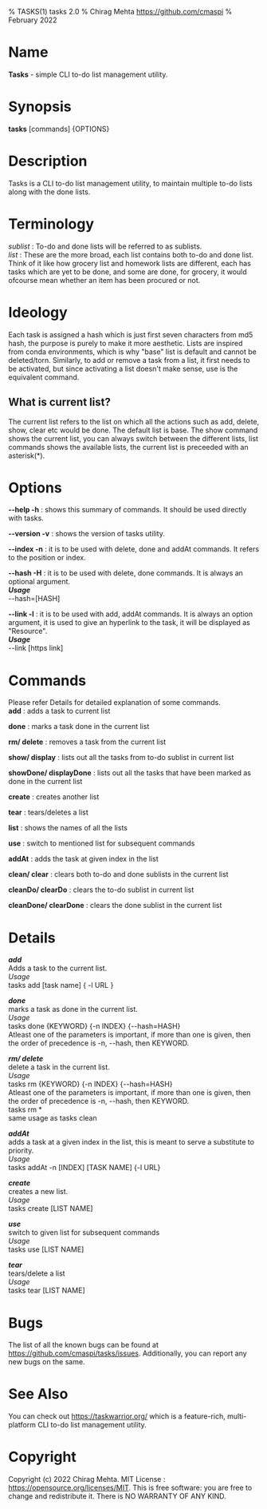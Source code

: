 % TASKS(1) tasks 2.0
% Chirag Mehta <https://github.com/cmaspi>
% February 2022

# Name
**Tasks** - simple CLI to-do list management utility.

# Synopsis
**tasks** \[commands\] \{OPTIONS\}

# Description
Tasks is a CLI to-do list management utility, to maintain multiple to-do lists along with the done lists. 

# Terminology
*sublist* : To-do and done lists will be referred to as sublists.           
*list* : These are the more broad, each list contains both to-do and done list. Think of it like how grocery list and homework lists are different, each has tasks which are yet to be done, and some are done, for grocery, it would ofcourse mean whether an item has been procured or not.

# Ideology
Each task is assigned a hash which is just first seven characters from md5 hash, the purpose is purely to make it more aesthetic. Lists are inspired from conda environments, which is why "base" list is default and cannot be deleted/torn. Similarly, to add or remove a task from a list, it first needs to be activated, but since activating a list doesn't make sense, use is the equivalent command. 

## What is current list?
The current list refers to the list on which all the actions such as add, delete, show, clear etc would be done. The default list is base. The show command shows the current list, you can always switch between the different lists, list commands shows the available lists, the current list is preceeded with an asterisk(*).

# Options
**\-\-help -h** : shows this summary of commands. It should be used directly with tasks.      

**\-\-version -v** : shows the version of tasks utility.      

**\-\-index -n** : it is to be used with delete, done and addAt commands. It refers to the position or index.     

**\-\-hash -H** : it is to be used with delete, done commands. It is always an optional argument.       
***Usage***     
\-\-hash=\[HASH\]        

**\-\-link -l** : it is to be used with add, addAt commands. It is always an option argument, it is used to give an hyperlink to the task, it will be displayed as "Resource".      
***Usage***         
\-\-link \[https link\]

# Commands
Please refer Details for detailed explanation of some commands.        
**add** : adds a task to current list      

**done** : marks a task done in the current list        

**rm/ delete** : removes a task from the current list       

**show/ display** : lists out all the tasks from to-do sublist in current list      

**showDone/ displayDone** : lists out all the tasks that have been marked as done in the current list       

**create** : creates another list       

**tear** : tears/deletes a list     

**list** : shows the names of all the lists         

**use** : switch to mentioned list for subsequent commands      

**addAt** : adds the task at given index in the list    

**clean/ clear** : clears both to-do and done sublists in the current list      

**cleanDo/ clearDo** : clears the to-do sublist in current list         

**cleanDone/ clearDone** : clears the done sublist in the current list

# Details
***add***       
Adds a task to the current list.        
*Usage*     
tasks add \[task name\] \{ -l URL \}    

***done***      
marks a task as done in the current list.        
*Usage*       
tasks done \{KEYWORD\}  \{-n INDEX\} \{\-\-hash=HASH\}        
Atleast one of the parameters is important, if more than one is given, then the order of precedence is -n, \-\-hash, then KEYWORD.          

***rm/ delete***      
delete a task in the current list.        
*Usage*       
tasks rm \{KEYWORD\}  \{-n INDEX\} \{\-\-hash=HASH\}        
Atleast one of the parameters is important, if more than one is given, then the order of precedence is -n, \-\-hash, then KEYWORD.              
tasks rm *      
same usage as tasks clean

***addAt***     
adds a task at a given index in the list, this is meant to serve a substitute to priority.      
*Usage*     
tasks addAt -n \[INDEX\] \[TASK NAME\] \{-l URL\}   

***create***        
creates a new list.     
*Usage*     
tasks create \[LIST NAME\]      

***use***       
switch to given list for subsequent commands        
*Usage*     
tasks use \[LIST NAME\]     

***tear***      
tears/delete a list     
*Usage*     
tasks tear \[LIST NAME\]        


# Bugs
The list of all the known bugs can be found at <https://github.com/cmaspi/tasks/issues>. Additionally, you can report any new bugs on the same.

# See Also
You can check out <https://taskwarrior.org/> which is a feature-rich, multi-platform CLI to-do list management utility.

# Copyright
Copyright (c) 2022 Chirag Mehta. MIT License : <https://opensource.org/licenses/MIT>. This is free software: you are free to change and redistribute it. There is NO WARRANTY OF ANY KIND.